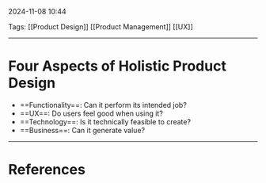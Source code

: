 2024-11-08 10:44

Tags: [[Product Design]] [[Product Management]] [[UX]]

---

# Four Aspects of Holistic Product Design

- ==Functionality==: Can it perform its intended job?
- ==UX==: Do users feel good when using it?
- ==Technology==: Is it technically feasible to create?
- ==Business==: Can it generate value?

---

# References

